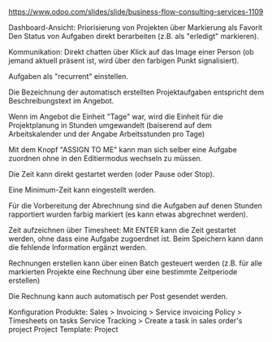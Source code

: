 https://www.odoo.com/slides/slide/business-flow-consulting-services-1109

Dashboard-Ansicht:
Priorisierung von Projekten über Markierung als Favorit
Den Status von Aufgaben direkt berarbeiten (z.B. als "erledigt" markieren).

Kommunikation: Direkt chatten über Klick auf das Image einer Person (ob jemand aktuell präsent ist, wird über den farbigen Punkt signalisiert).

Aufgaben als "recurrent" einstellen.

Die Bezeichnung der automatisch erstellten Projektaufgaben entspricht dem Beschreibungstext im Angebot.

Wenn im Angebot die Einheit "Tage" war, wird die Einheit für die Projektplanung in Stunden umgewandelt (baiserend auf dem Arbeitskalender und der Angabe Arbeitsstunden pro Tage)

Mit dem Knopf "ASSIGN TO ME" kann man sich selber eine Aufgabe zuordnen ohne in den Editiermodus wechseln zu müssen.

Die Zeit kann direkt gestartet werden (oder Pause oder Stop).

Eine Minimum-Zeit kann eingestellt werden.

Für die Vorbereitung der Abrechnung sind die Aufgaben auf denen Stunden rapportiert wurden farbig markiert (es kann etwas abgrechnet werden).

Zeit aufzeichnen über Timesheet: Mit ENTER kann die Zeit gestartet werden, ohne dass eine Aufgabe zugoerdnet ist. Beim Speichern kann dann die fehlende Information ergänzt werden.

Rechnungen erstellen kann über einen Batch gesteuert werden (z.B. für alle markierten Projekte eine Rechnung über eine bestimmte Zeitperiode erstellen)

Die Rechnung kann auch automatisch per Post gesendet werden.

Konfiguration
Produkte: Sales > Invoicing > 
Service invoicing Policy > Timesheets on tasks
Service Tracking > Create a task in sales order's project
Project Template: Project



